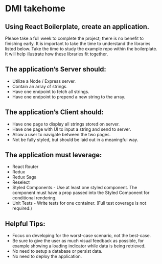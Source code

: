 # DMI takehome

## Using React Boilerplate, create an application.

Please take a full week to complete the project; there is no benefit to finishing early. It is important to take the time to understand the libraries listed below. Take the time to study the example repo within the boilerplate. It will help illustrate how these libraries fit together.

## The application’s Server should:

- Utilize a Node / Express server.
- Contain an array of strings.
- Have one endpoint to fetch all strings.
- Have one endpoint to prepend a new string to the array.

## The application’s Client should:

- Have one page to display all strings stored on server.
- Have one page with UI to input a string and send to server.
- Allow a user to navigate between the two pages.
- Not be fully styled, but should be laid out in a meaningful way.

## The application must leverage:

- React Router
- Redux
- Redux Saga
- Reselect
- Styled Components - Use at least one styled component. The component must have a prop passed into the Styled Component for conditional rendering.
- Unit Tests - Write tests for one container. (Full test coverage is not required.)

## Helpful Tips:

- Focus on developing for the worst-case scenario, not the best-case.
- Be sure to give the user as much visual feedback as possible, for example showing a loading indicator while data is being retrieved.
- No need to setup a database or persist data.
- No need to deploy the application.